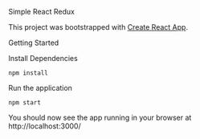 Simple React Redux

This project was bootstrapped with [Create React App](https://github.com/facebookincubator/create-react-app).

Getting Started

Install Dependencies
```
npm install
```

Run the application
```
npm start
```

You should now see the app running in your browser at http://localhost:3000/